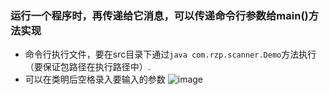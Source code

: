 ### 运行一个程序时，再传递给它消息，可以传递命令行参数给main()方法实现
- 命令行执行文件，要在src目录下通过`java com.rzp.scanner.Demo`方法执行（要保证包路径在执行路径中）.
- 可以在类明后空格录入要输入的参数
![image](77A33B642F994277BBA17D75492B1167)